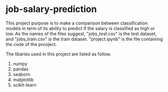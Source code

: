 # job-salary-prediction
This project purpose is to make a comparison between classification models in term of its ability to predict if the salary is classified as high or low.
As the names of the files suggest, "jobs_test.csv" is the test dataset, and "jobs_train.csv" is the train dataset. "project.ipynb" is the file containing the code of the prooject.

The libaries used in this project are listed as follow.
1. numpy
2. pandas
3. seaborn
4. matplotlib
5. scikit-learn

